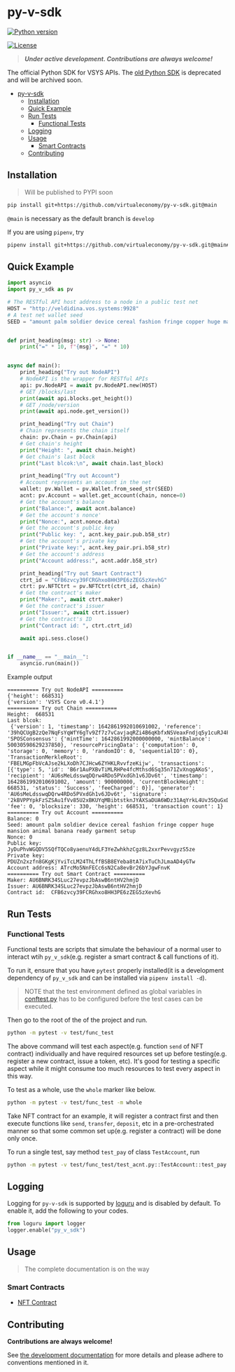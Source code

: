 # py-v-sdk
[![Python version](https://img.shields.io/badge/Python-3.7%2B-blue)](https://www.python.org/downloads/)

[![License](https://img.shields.io/badge/License-BSD_4--Clause-green.svg)](./LICENSE)

> ***Under active development. Contributions are always welcome!***

The official Python SDK for VSYS APIs. The [old Python SDK](https://github.com/virtualeconomy/pyvsystems) is deprecated and will be archived soon.



- [py-v-sdk](#py-v-sdk)
  - [Installation](#installation)
  - [Quick Example](#quick-example)
  - [Run Tests](#run-tests)
    - [Functional Tests](#functional-tests)
  - [Logging](#logging)
  - [Usage](#usage)
    - [Smart Contracts](#smart-contracts)
  - [Contributing](#contributing)


## Installation

> Will be published to PYPI soon

```bash
pip install git+https://github.com/virtualeconomy/py-v-sdk.git@main
```

`@main` is necessary as the default branch is `develop`

If you are using `pipenv`, try

```bash
pipenv install git+https://github.com/virtualeconomy/py-v-sdk.git@main#egg=py_v_sdk
```


## Quick Example

```python
import asyncio
import py_v_sdk as pv

# The RESTful API host address to a node in a public test net
HOST = "http://veldidina.vos.systems:9928"
# A test net wallet seed
SEED = "amount palm soldier device cereal fashion fringe copper huge mansion animal banana ready garment setup"


def print_heading(msg: str) -> None:
    print("=" * 10, f"{msg}", "=" * 10)


async def main():
    print_heading("Try out NodeAPI")
    # NodeAPI is the wrapper for RESTful APIs
    api: pv.NodeAPI = await pv.NodeAPI.new(HOST)
    # GET /blocks/last
    print(await api.blocks.get_height())
    # GET /node/version
    print(await api.node.get_version())

    print_heading("Try out Chain")
    # Chain represents the chain itself
    chain: pv.Chain = pv.Chain(api)
    # Get chain's height
    print("Height: ", await chain.height)
    # Get chain's last block
    print("Last blcok:\n", await chain.last_block)

    print_heading("Try out Account")
    # Account represents an account in the net
    wallet: pv.Wallet = pv.Wallet.from_seed_str(SEED)
    acnt: pv.Account = wallet.get_account(chain, nonce=0)
    # Get the account's balance
    print("Balance:", await acnt.balance)
    # Get the account's nonce'
    print("Nonce:", acnt.nonce.data)
    # Get the account's public key
    print("Public key: ", acnt.key_pair.pub.b58_str)
    # Get the account's private key
    print("Private key:", acnt.key_pair.pri.b58_str)
    # Get the account's address
    print("Account address:", acnt.addr.b58_str)

    print_heading("Try out Smart Contract")
    ctrt_id = "CFB6zvcy39FCRGhxo8HH3PE6zZEG5zXevhG"
    ctrt: pv.NFTCtrt = pv.NFTCtrt(ctrt_id, chain)
    # Get the contract's maker
    print("Maker:", await ctrt.maker)
    # Get the contract's issuer
    print("Issuer:", await ctrt.issuer)
    # Get the contract's ID
    print("Contract id: ", ctrt.ctrt_id)

    await api.sess.close()


if __name__ == "__main__":
    asyncio.run(main())
```

Example output
```
========== Try out NodeAPI ==========
{'height': 668531}
{'version': 'VSYS Core v0.4.1'}
========== Try out Chain ==========
Height:  668531
Last blcok:
 {'version': 1, 'timestamp': 1642861992010691002, 'reference': '39hQCUgB2zQe7NqFsYqWfY6gTv9Zf7z7vCavjaqRZi4B6qKbfxNSVeaxFndjq5y1cuRJ4FoVHkb2AytYDMeG2iaS', 'SPOSConsensus': {'mintTime': 1642861992000000000, 'mintBalance': 50030598629237850}, 'resourcePricingData': {'computation': 0, 'storage': 0, 'memory': 0, 'randomIO': 0, 'sequentialIO': 0}, 'TransactionMerkleRoot': 'FBELMGpFbVcAJse2kLXoDh7CJHcw6ZYHKLRvvfzeKijw', 'transactions': [{'type': 5, 'id': 'B6r1AuPXBvTiMLRHPe4fcMthsd6Sq35n71ZvXnqgAKoS', 'recipient': 'AU6sMeLdsswqDQrw4RDo5PVxdGh1v6JDv6t', 'timestamp': 1642861992010691002, 'amount': 900000000, 'currentBlockHeight': 668531, 'status': 'Success', 'feeCharged': 0}], 'generator': 'AU6sMeLdsswqDQrw4RDo5PVxdGh1v6JDv6t', 'signature': '2kBVPPYpkFzSZSAu1fVv85U2xBKUYqMBibtstknJYAXSaDUA6WDz31AqYrkL4Uv3SQuGxDTDSRZjqY2sADGD4r7w', 'fee': 0, 'blocksize': 330, 'height': 668531, 'transaction count': 1}
========== Try out Account ==========
Balance: 0
Seed: amount palm soldier device cereal fashion fringe copper huge mansion animal banana ready garment setup
Nonce: 0
Public key:  JyDuPhvWGQDV5SQfTQCo8yaenuY4dLF3YeZwhkhzCgz8L2xxrPevvgyzS5ze
Private key: PDUZn2xzfn8GKgKjYviTcLM24ThLffBSB8EYeba8tA7ixTuChJLmaAD4yGTw
Account address: ATrcMo5NnFECc6sN2Ca8evBr26bYJgwFnvK
========== Try out Smart Contract ==========
Maker: AU6BNRK34SLuc27evpzJbAswB6ntHV2hmjD
Issuer: AU6BNRK34SLuc27evpzJbAswB6ntHV2hmjD
Contract id:  CFB6zvcy39FCRGhxo8HH3PE6zZEG5zXevhG
```

## Run Tests

### Functional Tests
Functional tests are scripts that simulate the behaviour of a normal user to interact wtih `py_v_sdk`(e.g. register a smart contract & call functions of it).

To run it, ensure that you have `pytest` properly installed(it is a development dependency of `py_v_sdk` and can be installed via `pipenv install -d`).

> NOTE that the test environment defined as global variables in [conftest.py](./test/func_test/conftest.py) has to be configured before the test cases can be executed.

Then go to the root of the of the project and run.

```bash
python -m pytest -v test/func_test
```

The above command will test each aspect(e.g. function `send` of NFT contract) individually and have required resources set up before testing(e.g. register a new contract, issue a token, etc). It's good for testing a specific aspect while it might consume too much resources to test every aspect in this way.

To test as a whole, use the `whole` marker like below.

```bash
python -m pytest -v test/func_test -m whole
```
Take NFT contract for an example, it will register a contract first and then execute functions like `send`, `transfer`, `deposit`, etc in a pre-orchestrated manner so that some common set up(e.g. register a contract) will be done only once.

To run a single test, say method `test_pay` of class `TestAccount`, run

```bash
python -m pytest -v test/func_test/test_acnt.py::TestAccount::test_pay
```


## Logging
Logging for `py-v-sdk` is supported by [loguru](https://github.com/Delgan/loguru) and is disabled by default.
To enable it, add the following to your codes.

```python
from loguru import logger
logger.enable("py_v_sdk")
```

## Usage

> The complete documentation is on the way

### Smart Contracts
- [NFT Contract](./doc/smart_contract/NFT_contract.md)


## Contributing

**Contributions are always welcome!**

See [the development documentation](./doc/dev.md) for more details and please adhere to conventions mentioned in it.

